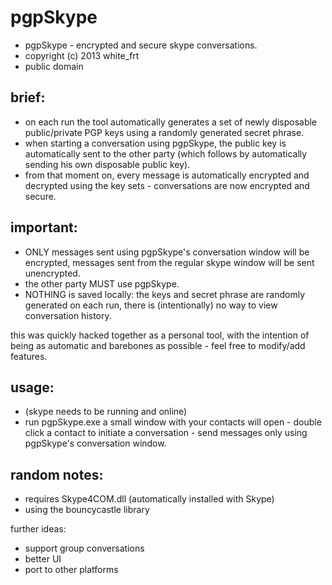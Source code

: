 pgpSkype
========

* pgpSkype - encrypted and secure skype conversations.
* copyright (c) 2013 white_frt
* public domain
	
brief:
------
* on each run the tool automatically generates a set of newly disposable public/private PGP keys using a randomly generated secret phrase.
* when starting a conversation using pgpSkype, the public key is automatically sent to the other party (which follows by automatically sending his own disposable public key).
* from that moment on, every message is automatically encrypted and decrypted using the key sets - conversations are now encrypted and secure.

important:
----------
* ONLY messages sent using pgpSkype's conversation window will be encrypted, messages sent from the regular skype window will be sent unencrypted.
* the other party MUST use pgpSkype.
* NOTHING is saved locally: the keys and secret phrase are randomly generated on each run, there is (intentionally) no way to view conversation history.

this was quickly hacked together as a personal tool, with the intention of being as automatic and barebones as possible - feel free to modify/add features.

usage:
------
* (skype needs to be running and online)
* run pgpSkype.exe
	a small window with your contacts will open - double click a contact to initiate a conversation - send messages only using pgpSkype's conversation window.
	
random notes:
-------------	
* requires Skype4COM.dll (automatically installed with Skype)
* using the bouncycastle library  

further ideas:
* support group conversations
* better UI
* port to other platforms